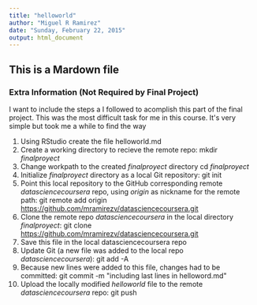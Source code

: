 ```yaml
---
title: "helloworld"
author: "Miguel R Ramirez"
date: "Sunday, February 22, 2015"
output: html_document
---
```


## This is a Mardown file


### Extra Information (Not Required by Final Project)

I want to include the steps a I followed to acomplish this part of the final project. This was the most difficult task for me in this course. It's very simple but took me a while to find the way

1. Using RStudio create the file helloworld.md  
2. Create a working directory to recieve the remote repo: mkdir *finalproyect*
3. Change workpath to the created *finalproyect* directory cd *finalproyect* 
4. Initialize *finalproyect* directory as a local Git repository: git init
5. Point this local repository to the GitHub corresponding remote *datasciencecoursera* repo, using *origin* as nickname for the remote path: git remote add origin https://github.com/mramirezv/datasciencecoursera.git
6. Clone the remote repo *datasciencecoursera* in the local directory *finalproyect*: git clone https://github.com/mramirezv/datasciencecoursera.git
7. Save this file in the local datasciencecoursera repo
8. Update Git (a new file was added to the local repo *datasciencecoursera*): git add -A
9. Because new lines were added to this file, changes had to be committed: git commit -m "including last lines in helloword.md"
10. Upload the locally modified *helloworld* file to the remote *datasciencecoursera* repo: git push 
